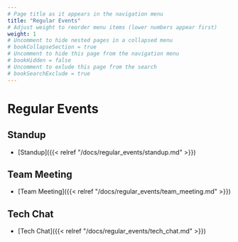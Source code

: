 ```yaml
---
# Page title as it appears in the navigation menu
title: "Regular Events"
# Adjust weight to reorder menu items (lower numbers appear first)
weight: 1
# Uncomment to hide nested pages in a collapsed menu
# bookCollapseSection = true
# Uncomment to hide this page from the navigation menu
# bookHidden = false
# Uncomment to exlude this page from the search
# bookSearchExclude = true
---
```


# Regular Events

## Standup

- [Standup]({{< relref "/docs/regular_events/standup.md" >}})

## Team Meeting

- [Team Meeting]({{< relref "/docs/regular_events/team_meeting.md" >}})

## Tech Chat

- [Tech Chat]({{< relref "/docs/regular_events/tech_chat.md" >}})
